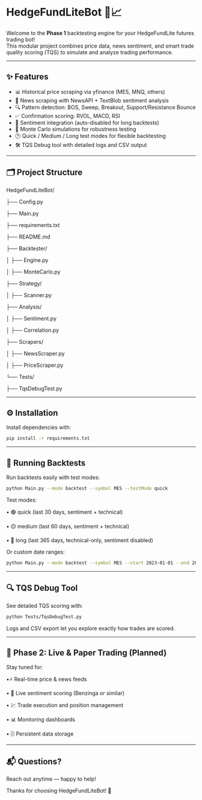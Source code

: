 # HedgeFundLiteBot 🚀📈

Welcome to the **Phase 1** backtesting engine for your HedgeFundLite futures trading bot!  
This modular project combines price data, news sentiment, and smart trade quality scoring (TQS) to simulate and analyze trading performance.

---

## ✨ Features

- 📊 Historical price scraping via yfinance (MES, MNQ, others)  
- 📰 News scraping with NewsAPI + TextBlob sentiment analysis  
- 🔍 Pattern detection: BOS, Sweep, Breakout, Support/Resistance Bounce  
- ✅ Confirmation scoring: RVOL, MACD, RSI  
- 🤖 Sentiment integration (auto-disabled for long backtests)  
- 🎲 Monte Carlo simulations for robustness testing  
- 🕐 Quick / Medium / Long test modes for flexible backtesting  
- 🛠️ TQS Debug tool with detailed logs and CSV output  

---

## 🗂️ Project Structure

HedgeFundLiteBot/

├── Config.py

├── Main.py

├── requirements.txt

├── README.md

├── Backtester/

│ ├── Engine.py

│ ├── MonteCarlo.py

├── Strategy/

│ ├── Scanner.py

├── Analysis/

│ ├── Sentiment.py

│ ├── Correlation.py

├── Scrapers/

│ ├── NewsScraper.py

│ ├── PriceScraper.py

└── Tests/

├── TqsDebugTest.py


---

## ⚙️ Installation

Install dependencies with:  
```bash
pip install -r requirements.txt
```
---

## 🏁 Running Backtests

Run backtests easily with test modes:

```bash
python Main.py --mode backtest --symbol MES --testMode quick
```

Test modes:

• 🟢 quick (last 30 days, sentiment + technical)

• 🟡 medium (last 60 days, sentiment + technical)

• 🔴 long (last 365 days, technical-only, sentiment disabled)

Or custom date ranges:

```bash
python Main.py --mode backtest --symbol MES --start 2023-01-01 --end 2023-06-01
```

---

## 🔍 TQS Debug Tool

See detailed TQS scoring with:

```bash
python Tests/TqsDebugTest.py
```
Logs and CSV export let you explore exactly how trades are scored.

---

## 🚀 Phase 2: Live & Paper Trading (Planned)

Stay tuned for:

•⚡ Real-time price & news feeds

• 🤖 Live sentiment scoring (Benzinga or similar)

• 💹 Trade execution and position management

• 📊 Monitoring dashboards

• 🗄️ Persistent data storage

---

## 📬 Questions?

Reach out anytime — happy to help!

Thanks for choosing HedgeFundLiteBot! 🎉